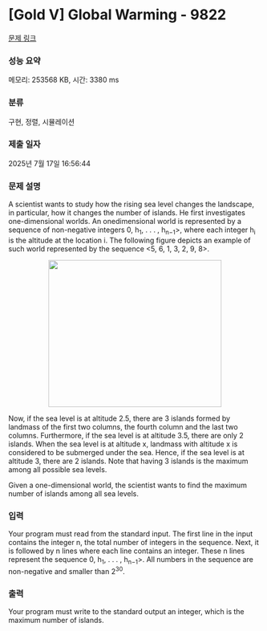 # [Gold V] Global Warming - 9822 

[문제 링크](https://www.acmicpc.net/problem/9822) 

### 성능 요약

메모리: 253568 KB, 시간: 3380 ms

### 분류

구현, 정렬, 시뮬레이션

### 제출 일자

2025년 7월 17일 16:56:44

### 문제 설명

<p>A scientist wants to study how the rising sea level changes the landscape, in particular, how it changes the number of islands. He first investigates one-dimensional worlds. An onedimensional world is represented by a sequence of non-negative integers <h<sub>0</sub>, h<sub>1</sub>, . . . , h<sub>n−1</sub>>, where each integer h<sub>i</sub> is the altitude at the location i. The following figure depicts an example of such world represented by the sequence <5, 6, 1, 3, 2, 9, 8>.</p>

<p style="text-align: center;"><img alt="" src="https://upload.acmicpc.net/46e64fd7-3fd0-418e-9896-313617de5a4f/-/preview/" style="width: 345px; height: 293px;"></p>

<p>Now, if the sea level is at altitude 2.5, there are 3 islands formed by landmass of the first two columns, the fourth column and the last two columns. Furthermore, if the sea level is at altitude 3.5, there are only 2 islands. When the sea level is at altitude x, landmass with altitude x is considered to be submerged under the sea. Hence, if the sea level is at altitude 3, there are 2 islands. Note that having 3 islands is the maximum among all possible sea levels.</p>

<p>Given a one-dimensional world, the scientist wants to find the maximum number of islands among all sea levels.</p>

### 입력 

 <p>Your program must read from the standard input. The first line in the input contains the integer n, the total number of integers in the sequence. Next, it is followed by n lines where each line contains an integer. These n lines represent the sequence <h<sub>0</sub>, h<sub>1</sub>, . . . , h<sub>n−1</sub>>. All numbers in the sequence are non-negative and smaller than 2<sup>30</sup>.</p>

### 출력 

 <p>Your program must write to the standard output an integer, which is the maximum number of islands.</p>

